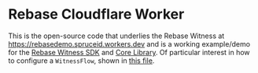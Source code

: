 # Rebase Cloudflare Worker

This is the open-source code that underlies the Rebase Witness at https://rebasedemo.spruceid.workers.dev and is a working example/demo for the [Rebase Witness SDK](../rebase_witness_sdk/) and [Core Library](../rebase/). Of particular interest in how to configure a `WitnessFlow`, shown in [this file](./src/lib.rs).